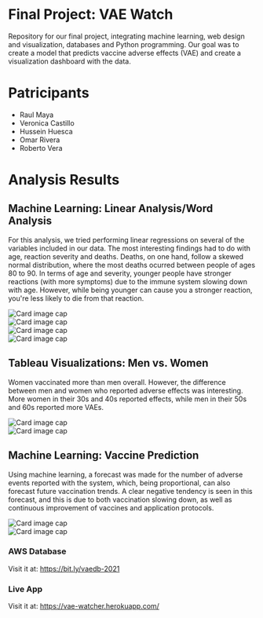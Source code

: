 # Final Project: VAE Watch
Repository for our final project, integrating machine learning, web design and visualization, databases and Python programming. Our goal was to create a model that predicts vaccine adverse effects (VAE) and create a visualization dashboard with the data.

# Patricipants
- Raul Maya
- Veronica Castillo
- Hussein Huesca
- Omar Rivera
- Roberto Vera

# Analysis Results
## Machine Learning: Linear Analysis/Word Analysis
For this analysis, we tried performing linear regressions on several of the variables included in our data. The most interesting findings had to do with age, reaction severity and deaths. Deaths, on one hand, follow a skewed normal distribution, where the most deaths ocurred between people of ages 80 to 90. In terms of age and severity, younger people have stronger reactions (with more symptoms) due to the immune system slowing down with age. However, while being younger can cause you a stronger reaction, you're less likely to die from that reaction.

<div class="row">
  <div class="col-md-3">
      <img class="pictureh" src="https://i.ibb.co/whkCBFJ/agedeaths.png" alt="Card image cap">
  </div>
  <div class="col-md-3">
      <img class="pictureh" src="https://i.ibb.co/26qXFGP/agesev-all.png" alt="Card image cap">
  </div>
  <div class="col-md-3">
      <img class="pictureh" src="https://i.ibb.co/6PW4Ywn/agesev-pfizer.png" alt="Card image cap">
  </div>
  <div class="col-md-3">
      <img class="pictureh" src="https://i.ibb.co/xhh3q90/wordcloudsymptoms.png" alt="Card image cap">
  </div>
</div>

## Tableau Visualizations: Men vs. Women
Women vaccinated more than men overall. However, the difference between men and women who reported adverse effects was interesting. More women in their 30s and 40s reported effects, while men in their 50s and 60s reported more VAEs. 
<div class="col-md-6">
    <img class="pictureh" src="https://i.ibb.co/7jxmrkb/men.png" alt="Card image cap">
</div>
<div class="col-md-6">
    <img class="pictureh" src="https://i.ibb.co/fqHZx3r/women.png" alt="Card image cap">
</div>

## Machine Learning: Vaccine Prediction
Using machine learning, a forecast was made for the number of adverse events reported with the system, which, being proportional, can also forecast future vaccination trends. A clear negative tendency is seen in this forecast,  and this is due to both vaccination slowing down, as well as continuous improvement of vaccines and application protocols.

<div class="col-md-6">
    <img class="pictureh" src="https://i.ibb.co/2s6T6Lj/forecast1.png" alt="Card image cap">
</div>
<div class="col-md-6">
    <img class="pictureh" src="https://i.ibb.co/zncsrq2/forecast2.png" alt="Card image cap">
</div>

### AWS Database
Visit it at: https://bit.ly/vaedb-2021

### Live App
Visit it at: https://vae-watcher.herokuapp.com/

